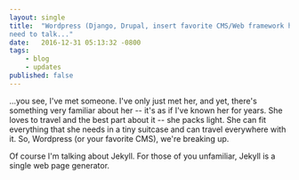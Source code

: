 ```yaml
---
layout: single
title:  "Wordpress (Django, Drupal, insert favorite CMS/Web framework here), we
need to talk..."
date:   2016-12-31 05:13:32 -0800
tags:
    - blog
    - updates
published: false
---
```

...you see, I've met someone. I've only just met her, and yet, there's something
very familiar about her -- it's as if I've known her for years. She loves to
travel and the best part about it -- she packs light. She can fit everything
that she needs in a tiny suitcase and can travel everywhere with it. So,
Wordpress (or your favorite CMS), we're breaking up.

Of course I'm talking about Jekyll. For those of you unfamiliar, Jekyll is a
single web page generator.
